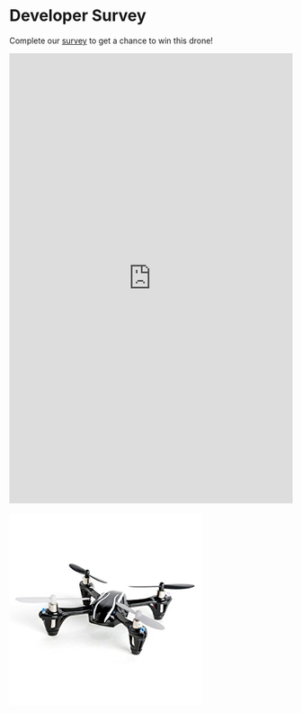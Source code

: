 # Developer Survey

Complete our [survey](https://www.surveymonkey.com/r/music-tech) to get a chance to win this drone! 

<iframe height='800px' scrolling='no' title='dVdVdo' src='https://www.surveymonkey.com/r/music-tech' frameborder='no' allowtransparency='true' allowfullscreen='true' style='width: 100%;'>
[Survey](https://www.surveymonkey.com/r/music-tech)
</iframe>

![Drone](/assets/slack-imgs-drone.jpg)








